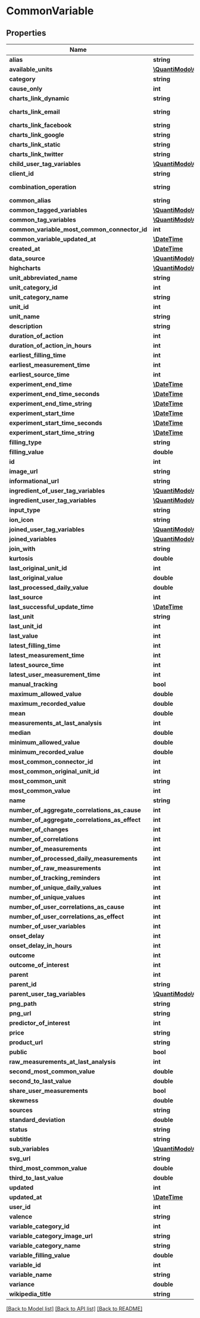 # CommonVariable

## Properties
Name | Type | Description | Notes
------------ | ------------- | ------------- | -------------
**alias** | **string** | Example: | 
**available_units** | [**\QuantiModo\Client\Model\Unit[]**](Unit.md) |  | 
**category** | **string** | Example: Sleep | [optional] 
**cause_only** | **int** | A value of 1 indicates that this variable is generally a cause in a causal relationship.  An example of a causeOnly variable would be a variable such as Cloud Cover which would generally not be influenced by the behaviour of the user. | 
**charts_link_dynamic** | **string** | Example: https://local.quantimo.do/ionic/Modo/www/#/app/charts/Barometric%20Pressure?variableName&#x3D;Barometric%20Pressure&amp;userId&#x3D;230&amp;pngUrl&#x3D;https%3A%2F%2Fapp.quantimo.do%2Fionic%2FModo%2Fwww%2Fimg%2Fvariable_categories%2Fenvironment.png | 
**charts_link_email** | **string** | Example: mailto:?subject&#x3D;Check%20out%20my%20Barometric%20Pressure%20data%21&amp;body&#x3D;See%20my%20Barometric%20Pressure%20history%20at%20https%3A%2F%2Flocal.quantimo.do%2Fapi%2Fv2%2Fcharts%3FvariableName%3DBarometric%2520Pressure%26userId%3D230%26pngUrl%3Dhttps%253A%252F%252Fapp.quantimo.do%252Fionic%252FModo%252Fwww%252Fimg%252Fvariable_categories%252Fenvironment.png%0A%0AHave%20a%20great%20day! | 
**charts_link_facebook** | **string** | Example: https://www.facebook.com/sharer/sharer.php?u&#x3D;https%3A%2F%2Flocal.quantimo.do%2Fapi%2Fv2%2Fcharts%3FvariableName%3DBarometric%2520Pressure%26userId%3D230%26pngUrl%3Dhttps%253A%252F%252Fapp.quantimo.do%252Fionic%252FModo%252Fwww%252Fimg%252Fvariable_categories%252Fenvironment.png | 
**charts_link_google** | **string** | Example: https://plus.google.com/share?url&#x3D;https%3A%2F%2Flocal.quantimo.do%2Fapi%2Fv2%2Fcharts%3FvariableName%3DBarometric%2520Pressure%26userId%3D230%26pngUrl%3Dhttps%253A%252F%252Fapp.quantimo.do%252Fionic%252FModo%252Fwww%252Fimg%252Fvariable_categories%252Fenvironment.png | 
**charts_link_static** | **string** | Example: https://local.quantimo.do/api/v2/charts?variableName&#x3D;Barometric%20Pressure&amp;userId&#x3D;230&amp;pngUrl&#x3D;https%3A%2F%2Fapp.quantimo.do%2Fionic%2FModo%2Fwww%2Fimg%2Fvariable_categories%2Fenvironment.png | 
**charts_link_twitter** | **string** | Example: https://twitter.com/home?status&#x3D;Check%20out%20my%20Barometric%20Pressure%20data%21%20https%3A%2F%2Flocal.quantimo.do%2Fapi%2Fv2%2Fcharts%3FvariableName%3DBarometric%2520Pressure%26userId%3D230%26pngUrl%3Dhttps%253A%252F%252Fapp.quantimo.do%252Fionic%252FModo%252Fwww%252Fimg%252Fvariable_categories%252Fenvironment.png%20%40quantimodo | 
**child_user_tag_variables** | [**\QuantiModo\Client\Model\UserVariableArray**](UserVariableArray.md) |  | 
**client_id** | **string** | Example: local | 
**combination_operation** | **string** | Way to aggregate measurements over time. Options are \&quot;MEAN\&quot; or \&quot;SUM\&quot;. SUM should be used for things like minutes of exercise.  If you use MEAN for exercise, then a person might exercise more minutes in one day but add separate measurements that were smaller.  So when we are doing correlational analysis, we would think that the person exercised less that day even though they exercised more.  Conversely, we must use MEAN for things such as ratings which cannot be SUMMED. | 
**common_alias** | **string** | Example: Mood_(psychology) | [optional] 
**common_tagged_variables** | [**\QuantiModo\Client\Model\CommonVariableArray**](CommonVariableArray.md) |  | 
**common_tag_variables** | [**\QuantiModo\Client\Model\CommonVariableArray**](CommonVariableArray.md) |  | 
**common_variable_most_common_connector_id** | **int** | Example: 13 | 
**common_variable_updated_at** | [**\DateTime**](\DateTime.md) | Example: 2017-07-30 20:47:38 | 
**created_at** | [**\DateTime**](\DateTime.md) | Example: 2014-10-23 03:41:06 | [optional] 
**data_source** | [**\QuantiModo\Client\Model\DataSource**](DataSource.md) |  | 
**highcharts** | [**\QuantiModo\Client\Model\HighchartArray**](HighchartArray.md) |  | [optional] 
**unit_abbreviated_name** | **string** | Abbreviated name of the default unit for the variable | 
**unit_category_id** | **int** | Example: 1 | [optional] 
**unit_category_name** | **string** | Example: Duration | [optional] 
**unit_id** | **int** | Id of the default unit for the variable | 
**unit_name** | **string** | Example: Hours | [optional] 
**description** | **string** | Example: positive | [optional] 
**duration_of_action** | **int** | The amount of time over which a predictor/stimulus event can exert an observable influence on an outcome variable value. For instance, aspirin (stimulus/predictor) typically decreases headache severity for approximately four hours (duration of action) following the onset delay. | 
**duration_of_action_in_hours** | **int** | Example: 168 | [optional] 
**earliest_filling_time** | **int** | Example: 1362099600 | 
**earliest_measurement_time** | **int** | Earliest measurement time | 
**earliest_source_time** | **int** | Example: 1334473200 | 
**experiment_end_time** | [**\DateTime**](\DateTime.md) | Example: | 
**experiment_end_time_seconds** | [**\DateTime**](\DateTime.md) | Example: | 
**experiment_end_time_string** | [**\DateTime**](\DateTime.md) | Example: | 
**experiment_start_time** | [**\DateTime**](\DateTime.md) | Example: | 
**experiment_start_time_seconds** | [**\DateTime**](\DateTime.md) | Example: | 
**experiment_start_time_string** | [**\DateTime**](\DateTime.md) | Example: | 
**filling_type** | **string** | Example: | 
**filling_value** | **double** | When it comes to analysis to determine the effects of this variable, knowing when it did not occur is as important as knowing when it did occur. For example, if you are tracking a medication, it is important to know when you did not take it, but you do not have to log zero values for all the days when you haven&#39;t taken it. Hence, you can specify a filling value (typically 0) to insert whenever data is missing. | 
**id** | **int** | Variable ID | [optional] 
**image_url** | **string** |  | [optional] 
**informational_url** | **string** | Example: | 
**ingredient_of_user_tag_variables** | [**\QuantiModo\Client\Model\UserVariableArray**](UserVariableArray.md) |  | 
**ingredient_user_tag_variables** | [**\QuantiModo\Client\Model\UserVariableArray**](UserVariableArray.md) |  | 
**input_type** | **string** | Example: slider | [optional] 
**ion_icon** | **string** |  | [optional] 
**joined_user_tag_variables** | [**\QuantiModo\Client\Model\UserVariableArray**](UserVariableArray.md) |  | 
**joined_variables** | [**\QuantiModo\Client\Model\CommonVariable[]**](CommonVariable.md) | Array of Variables that are joined with this Variable | 
**join_with** | **string** | The Variable this Variable should be joined with. If the variable is joined with some other variable then it is not shown to user in the list of variables. | 
**kurtosis** | **double** | Example: 10.764488721491 | [optional] 
**last_original_unit_id** | **int** | Example: 47 | 
**last_original_value** | **double** | Example: 100900 | 
**last_processed_daily_value** | **double** | Example: 100900 | 
**last_source** | **int** | Last source | 
**last_successful_update_time** | [**\DateTime**](\DateTime.md) | Example: 2017-02-08 17:43:01 | 
**last_unit** | **string** | Last unit | 
**last_unit_id** | **int** | Example: 47 | 
**last_value** | **int** | Last value | 
**latest_filling_time** | **int** | Example: 1501722000 | 
**latest_measurement_time** | **int** | Latest measurement time | 
**latest_source_time** | **int** | Example: 1501722000 | 
**latest_user_measurement_time** | **int** | Example: 1501722000 | 
**manual_tracking** | **bool** | Example: 1 | [optional] 
**maximum_allowed_value** | **double** | The maximum allowed value for measurements. While you can record a value above this maximum, it will be excluded from the correlation analysis. | 
**maximum_recorded_value** | **double** | Example: 104700 | 
**mean** | **double** | Example: 2202.3886251393 | [optional] 
**measurements_at_last_analysis** | **int** | Example: 9795 | 
**median** | **double** | Example: 2255.9284755781 | [optional] 
**minimum_allowed_value** | **double** | The minimum allowed value for measurements. While you can record a value below this minimum, it will be excluded from the correlation analysis. | 
**minimum_recorded_value** | **double** | Example: 1008.74 | 
**most_common_connector_id** | **int** | Example: 7 | [optional] 
**most_common_original_unit_id** | **int** | Example: 2 | [optional] 
**most_common_unit** | **string** | Most common unit | 
**most_common_value** | **int** | Most common value | 
**name** | **string** | User-defined variable display name. | 
**number_of_aggregate_correlations_as_cause** | **int** | Example: 386 | [optional] 
**number_of_aggregate_correlations_as_effect** | **int** | Example: 2074 | [optional] 
**number_of_changes** | **int** | Example: 1317 | 
**number_of_correlations** | **int** | Number of correlations | 
**number_of_measurements** | **int** | Example: 308554 | [optional] 
**number_of_processed_daily_measurements** | **int** | Example: 1364 | 
**number_of_raw_measurements** | **int** | Number of measurements | 
**number_of_tracking_reminders** | **int** | Example: 6 | [optional] 
**number_of_unique_daily_values** | **int** | Example: 283 | 
**number_of_unique_values** | **int** | Example: 74 | [optional] 
**number_of_user_correlations_as_cause** | **int** | Example: 155 | 
**number_of_user_correlations_as_effect** | **int** | Example: 0 | 
**number_of_user_variables** | **int** | Example: 307 | [optional] 
**onset_delay** | **int** | The amount of time in seconds that elapses after the predictor/stimulus event before the outcome as perceived by a self-tracker is known as the onset delay. For example, the onset delay between the time a person takes an aspirin (predictor/stimulus event) and the time a person perceives a change in their headache severity (outcome) is approximately 30 minutes. | 
**onset_delay_in_hours** | **int** | Example: 0 | 
**outcome** | **int** | Outcome variables (those with &#x60;outcome&#x60; &#x3D;&#x3D; 1) are variables for which a human would generally want to identify the influencing factors. These include symptoms of illness, physique, mood, cognitive performance, etc.  Generally correlation calculations are only performed on outcome variables. | 
**outcome_of_interest** | **int** | Example: 0 | 
**parent** | **int** | Id of the parent variable if this variable has any parent | 
**parent_id** | **string** | Example: | 
**parent_user_tag_variables** | [**\QuantiModo\Client\Model\UserVariableArray**](UserVariableArray.md) |  | 
**png_path** | **string** | Example: img/variable_categories/sleep.png | [optional] 
**png_url** | **string** | Example: https://app.quantimo.do/ionic/Modo/www/img/variable_categories/sleep.png | [optional] 
**predictor_of_interest** | **int** | Example: 0 | 
**price** | **string** | Example: | 
**product_url** | **string** | Example: | 
**public** | **bool** | Example: 1 | [optional] 
**raw_measurements_at_last_analysis** | **int** | The number of measurements that a given user had for this variable the last time a correlation calculation was performed. Generally correlation values are only updated once the current number of measurements for a variable is more than 10% greater than the rawMeasurementsAtLastAnalysis.  This avoids a computationally-demanding recalculation when there&#39;s not enough new data to make a significant difference in the correlation. | 
**second_most_common_value** | **double** | Example: 8 | [optional] 
**second_to_last_value** | **double** | Example: 101800 | 
**share_user_measurements** | **bool** | Example: false | 
**skewness** | **double** | Example: 0.2461351905455 | [optional] 
**sources** | **string** | Comma-separated list of source names to limit variables to those sources | 
**standard_deviation** | **double** | Example: 1840.535129803 | [optional] 
**status** | **string** | Example: UPDATED | 
**subtitle** | **string** | Based on sort filter and can be shown beneath variable name on search list | [optional] 
**sub_variables** | [**\QuantiModo\Client\Model\CommonVariable[]**](CommonVariable.md) | Array of Variables that are sub variables to this Variable | 
**svg_url** | **string** | Example: https://app.quantimo.do/ionic/Modo/www/img/variable_categories/sleep.svg | [optional] 
**third_most_common_value** | **double** | Example: 7 | [optional] 
**third_to_last_value** | **double** | Example: 102000 | 
**updated** | **int** | When this variable or its settings were last updated | 
**updated_at** | [**\DateTime**](\DateTime.md) | Example: 2017-07-31 03:57:06 | [optional] 
**user_id** | **int** | Example: 230 | 
**valence** | **string** | Example: positive | [optional] 
**variable_category_id** | **int** | Example: 6 | [optional] 
**variable_category_image_url** | **string** | Example: https://maxcdn.icons8.com/Color/PNG/96/Household/sleeping_in_bed-96.png | [optional] 
**variable_category_name** | **string** | Variable category like Mood, Sleep, Physical Activity, Treatment, Symptom, etc. | 
**variable_filling_value** | **double** | Example: -1 | 
**variable_id** | **int** | Example: 96380 | 
**variable_name** | **string** | Example: Sleep Duration | [optional] 
**variance** | **double** | Example: 115947037.40816 | [optional] 
**wikipedia_title** | **string** | Example: | 

[[Back to Model list]](../README.md#documentation-for-models) [[Back to API list]](../README.md#documentation-for-api-endpoints) [[Back to README]](../README.md)


